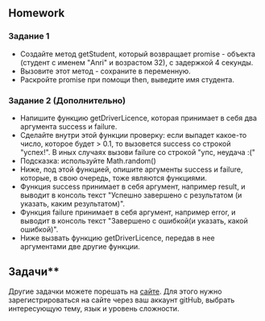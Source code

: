 ##  Homework

### Задание 1

- Создайте метод getStudent, который возвращает promise - объекта (студент с именем "Anri" и возрастом 32), c задержкой 4 секунды.
- Вызовите этот метод - сохраните в переменную.
- Раскройте promise при помощи then, выведите имя студента.  


### Задание 2 (Дополнительно)
- Напишите функцию getDriverLicence, которая принимает в себя два аргумента success и failure.
- Сделайте внутри этой функции проверку: если выпадет какое-то число, которое будет > 0.1, то вызовется success со строкой "успех!". В иных случаях вызови failure со строкой "упс, неудача :("
- Подсказка: используйте Math.random()
- Ниже, под этой функцией, опишите аргументы success и failure, которые, в свою очередь, тоже являются функциями.
- Функция success принимает в себя аргумент, например result, и выводит в консоль текст "Успешно завершено с результатом (и указать, каким результатом)".
- Функция failure принимает в себя аргумент, например error, и выводит в консоль текст "Завершено с ошибкой(и указать, какой ошибкой)".
- Ниже вызвать функцию getDriverLicence, передав в нее аргументами две другие функции.


## Задачи**
Другие задачки можете порешать на [сайте](https://www.codewars.com/). Для этого нужно зарегистрироваться на сайте через ваш аккаунт gitHub, выбрать интересующую тему, язык и уровень сложности.
